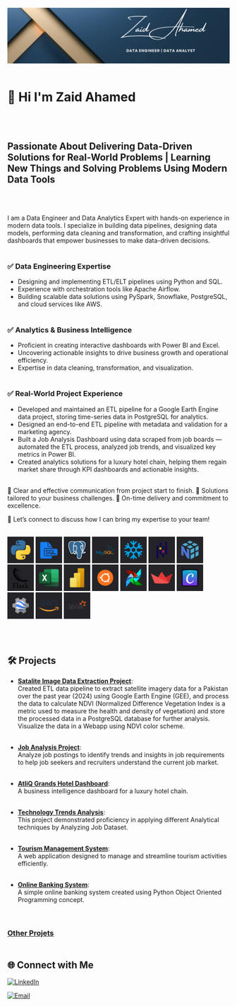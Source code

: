 ![Banner](https://github.com/zaid638/zaid638/blob/main/My%20LinkedIn%20Banner%204.png)
<br /><br />

# 👋 Hi I'm Zaid Ahamed
<br /><br />

## Passionate About Delivering Data-Driven Solutions for Real-World Problems | Learning New Things and Solving Problems Using Modern Data Tools
<br /><br />

I am a Data Engineer and Data Analytics Expert with hands-on experience in modern data tools. I specialize in building data pipelines, designing data models, performing data cleaning and transformation, and crafting insightful dashboards that empower businesses to make data-driven decisions.
<br /><br />

### ✅ Data Engineering Expertise <br />

- Designing and implementing ETL/ELT pipelines using Python and SQL.
- Experience with orchestration tools like Apache Airflow.
- Building scalable data solutions using PySpark, Snowflake, PostgreSQL, and cloud services like AWS.
<br /><br />

### ✅ Analytics & Business Intelligence <br />

- Proficient in creating interactive dashboards with Power BI and Excel.
- Uncovering actionable insights to drive business growth and operational efficiency.
- Expertise in data cleaning, transformation, and visualization.
<br /><br />

### ✅ Real-World Project Experience <br />

- Developed and maintained an ETL pipeline for a Google Earth Engine data project, storing time-series data in PostgreSQL for analytics.
- Designed an end-to-end ETL pipeline with metadata and validation for a marketing agency.
- Built a Job Analysis Dashboard using data scraped from job boards — automated the ETL process, analyzed job trends, and visualized key metrics in Power BI.
- Created analytics solutions for a luxury hotel chain, helping them regain market share through KPI dashboards and actionable insights.
<br /><br />

🌟 Clear and effective communication from project start to finish.
🌟 Solutions tailored to your business challenges.
🌟 On-time delivery and commitment to excellence.
<br />

💬 Let’s connect to discuss how I can bring my expertise to your team!
<br /><br />


<p align="left">
    <img src="Skills/1.png" width="60" height="60"/>
    <img src="Skills/2.png" width="60" height="60"/>
    <img src="Skills/3.png" width="60" height="60"/>  
    <img src="Skills/4.png" width="60" height="60"/>
    <img src="Skills/5.png" width="60" height="60"/>
    <img src="Skills/6.png" width="60" height="60"/>  
    <img src="Skills/7.png" width="60" height="60"/>
    <img src="Skills/8.png" width="60" height="60"/>
    <img src="Skills/9.png" width="60" height="60"/>
    <img src="Skills/10.png" width="60" height="60"/>
    <img src="Skills/11.png" width="60" height="60"/>  
    <img src="Skills/12.png" width="60" height="60"/>
    <img src="Skills/13.png" width="60" height="60"/>
    <img src="Skills/14.png" width="60" height="60"/>  
    <img src="Skills/15.png" width="60" height="60"/>
    <img src="Skills/16.png" width="60" height="60"/>
    <img src="Skills/17.png" width="60" height="60"/>
<p/>
    
<br /><br />

## 🛠 Projects <br />

- **[Satalite Image Data Extraction Project](https://github.com/zaid638/GEE-Data-Extraction)**:<br />
Created ETL data pipeline to extract satellite imagery data for a Pakistan over the past year (2024) using Google Earth Engine (GEE), and process the data to calculate NDVI (Normalized Difference Vegetation Index is a metric used to measure the health and density of vegetation) and store the processed data in a PostgreSQL database for further analysis. Visualize the data in a Webapp using NDVI color scheme.<br /><br />

- **[Job Analysis Project](https://github.com/zaid638/Job-Analysis-Project)**:<br />
Analyze job postings to identify trends and insights in job requirements to help job seekers and recruiters understand the current job market.<br /><br />

- **[AtliQ Grands Hotel Dashboard](https://github.com/zaid638/Analysis-of-AtliQ-Grands-Hospitality-Domain)**:<br />
A business intelligence dashboard for a luxury hotel chain.<br /><br />

- **[Technology Trends Analysis](https://github.com/zaid638/IBM-Capstone-Project)**:<br />
This project demonstrated proficiency in applying different Analytical techniques by Analyzing Job Dataset.<br /><br />

- **[Tourism Management System](https://github.com/zaid638/Tourism-Management-System)**:<br />
A web application designed to manage and streamline tourism activities efficiently.<br /><br />

- **[Online Banking System](https://github.com/zaid638/Online-Banking-System)**:<br />
A simple online banking system created using Python Object Oriented Programming concept.<br /><br /><br />

### [Other Projets](https://github.com/zaid638?tab=repositories)<br /><br />

## 🌐 Connect with Me<br />

[![LinkedIn](https://img.shields.io/badge/linkedin-zaidahamed055-blue?badge&logo=linkedin)](https://www.linkedin.com/in/zaidahamed055)<br />

[![Email](https://img.shields.io/badge/zaidahamed638%40gmail.com-mail?logo=gmail&label=mail&labelColor=grey&color=red)](mailto:zaidahamed638@gmail.com)<br /><br />





<!--

- 🔭 I’m currently working on data related Projects.
<br />

- 🌱 I’m currently learning Data Engineering Concepts.
<br />

- 👯 I’m looking to collaborate on data related projects.
- 🤔 I’m looking for help with ...
- 💬 Ask me about ...
- 😄 Pronouns: ...
- ⚡ Fun fact: ...
-->

